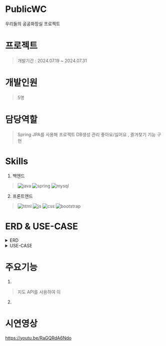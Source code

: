 # PublicWC
우리들의 공공화장실 프로젝트

# 프로젝트
> 개발기간 : 2024.07.19 ~ 2024.07.31

# 개발인원
> 5명

# 담당역할
> Spring JPA를 사용해 프로젝트 DB생성 관리 좋아요/싫어요 , 즐겨찾기 기능 구현

# Skills
1. 백엔드
>![java](https://img.shields.io/badge/Java-ED8B00?style=for-the-badge&logo=openjdk&logoColor=white)
![spring](https://img.shields.io/badge/Spring-6DB33F?style=for-the-badge&logo=spring&logoColor=white)
![mysql](https://img.shields.io/badge/MySQL-00000F?style=for-the-badge&logo=mysql&logoColor=white)

2. 프론트엔드
>![html](https://img.shields.io/badge/HTML5-E34F26?style=for-the-badge&logo=html5&logoColor=white)
![js](https://img.shields.io/badge/JavaScript-F7DF1E?style=for-the-badge&logo=JavaScript&logoColor=white)
![css](https://img.shields.io/badge/CSS3-1572B6?style=for-the-badge&logo=css3&logoColor=white)
![bootstrap](    https://img.shields.io/badge/Bootstrap-563D7C?style=for-the-badge&logo=bootstrap&logoColor=white)

# ERD & USE-CASE
<details>
<summary>ERD</summary>
<img src="wcERD.png" alt="ERD" />
</details>
<details>
<summary>USE-CASE</summary>
<img src="wcUSECASE.png" alt="USE-CASE" />
</details>

# 주요기능
1.
> 지도 API를 사용하여 이 

2.

# 시연영상
https://youtu.be/RaGQRdA6Ndo
